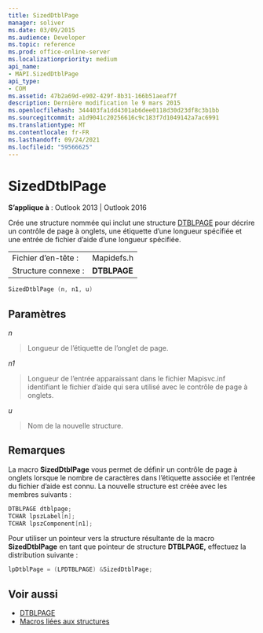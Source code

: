 ```yaml
---
title: SizedDtblPage
manager: soliver
ms.date: 03/09/2015
ms.audience: Developer
ms.topic: reference
ms.prod: office-online-server
ms.localizationpriority: medium
api_name:
- MAPI.SizedDtblPage
api_type:
- COM
ms.assetid: 47b2a69d-e902-429f-8b31-166b51aeaf7f
description: Dernière modification le 9 mars 2015
ms.openlocfilehash: 344403fa1dd4301ab6dee0118d30d23df8c3b1bb
ms.sourcegitcommit: a1d9041c20256616c9c183f7d1049142a7ac6991
ms.translationtype: MT
ms.contentlocale: fr-FR
ms.lasthandoff: 09/24/2021
ms.locfileid: "59566625"
---
```

# <a name="sizeddtblpage"></a>SizedDtblPage

**S’applique à** : Outlook 2013 | Outlook 2016 
  
Crée une structure nommée qui inclut une structure [DTBLPAGE](dtblpage.md) pour décrire un contrôle de page à onglets, une étiquette d’une longueur spécifiée et une entrée de fichier d’aide d’une longueur spécifiée. 
  
|||
|:-----|:-----|
|Fichier d’en-tête :  <br/> |Mapidefs.h  <br/> |
|Structure connexe :  <br/> |**DTBLPAGE** <br/> |
   
```cpp
SizedDtblPage (n, n1, u)
```

## <a name="parameters"></a>Paramètres

_n_
  
> Longueur de l’étiquette de l’onglet de page.
    
_n1_
  
> Longueur de l’entrée apparaissant dans le fichier Mapisvc.inf identifiant le fichier d’aide qui sera utilisé avec le contrôle de page à onglets.
    
_u_
  
> Nom de la nouvelle structure.
    
## <a name="remarks"></a>Remarques

La macro **SizedDtblPage** vous permet de définir un contrôle de page à onglets lorsque le nombre de caractères dans l’étiquette associée et l’entrée du fichier d’aide est connu. La nouvelle structure est créée avec les membres suivants : 
  
```cpp
DTBLPAGE dtblpage;
TCHAR lpszLabel[n];
TCHAR lpszComponent[n1];
```

Pour utiliser un pointeur vers la structure résultante de la macro **SizedDtblPage** en tant que pointeur de structure **DTBLPAGE,** effectuez la distribution suivante : 
  
```cpp
lpDtblPage = (LPDTBLPAGE) &SizedDtblPage;
```

## <a name="see-also"></a>Voir aussi

- [DTBLPAGE](dtblpage.md)
- [Macros liées aux structures](macros-related-to-structures.md)

